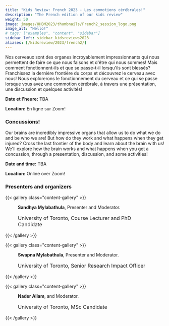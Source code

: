 ```yaml
---
title: "Kids Review: French 2023 - Les commotions cérébrales!"
description: "The French edition of our kids review"
weight: 50
image: images/OHBM2023/thumbnails/French2_session_logo.png
image_alt: "Hello!"
# tags: ["examples", "content", "sidebar"]
sidebar_left: sidebar_kidsreviews2023
aliases: [/kidsreview/2023/french2/]
---
```


Nos cerveaux sont des organes incroyablement impressionnants qui nous permettent de faire ce que nous faisons et d'être qui nous sommes! Mais comment fonctionnent-ils et que se passe-t-il lorsqu'ils sont blessés? Franchissez la dernière frontière du corps et découvrez le cerveau avec nous! Nous explorerons le fonctionnement du cerveau et ce qui se passe lorsque vous avez une commotion cérébrale, à travers une présentation, une discussion et quelques activités!  

**Date et l'heure:** TBA  
  
**Location:** En ligne sur Zoom!

### Concussions!

Our brains are incredibly impressive organs that allow us to do what we do and be who we are! But how do they work and what happens when they get injured? Cross the last frontier of the body and learn about the brain with us! We'll explore how the brain works and what happens when you get a concussion, through a presentation, discussion, and some activities!  
  
**Date and time:** TBA  
  
**Location:** Online over Zoom!

### Presenters and organizers

{{< gallery class="content-gallery" >}}
    <figure> 
            <!-- <img style="margin: 0.1em 0.1em 0.1em 0.1em" src="/images/OHBM2023/kidsreview_2023/italian_rampinini/GB_headshotwider.jpg" alt="Sandhya Mylabathula, Presenter and Moderator" width="250"> -->
        <figcaption>
            <b>Sandhya Mylabathula</b>, Presenter and Moderator.
            <span style="font-size: 16px">
                <p>University of Toronto, Course Lecturer and PhD Candidate</p>
            </span>
        </figcaption>
    </figure>
{{< /gallery >}}  

{{< gallery class="content-gallery" >}}
    <figure> 
            <!-- <img style="margin: 0.1em 0.1em 0.1em 0.1em" src="/images/OHBM2023/kidsreview_2023/italian_rampinini/GB_headshotwider.jpg" alt="Sandhya Mylabathula, Presenter and Moderator" width="250"> -->
        <figcaption>
            <b>Swapna Mylabathula</b>, Presenter and Moderator.
            <span style="font-size: 16px">
                <p>University of Toronto, Senior Research Impact Officer</p>
            </span>
        </figcaption>
    </figure>
{{< /gallery >}}  

{{< gallery class="content-gallery" >}}
    <figure> 
            <!-- <img style="margin: 0.1em 0.1em 0.1em 0.1em" src="/images/OHBM2023/kidsreview_2023/italian_rampinini/GB_headshotwider.jpg" alt="Sandhya Mylabathula, Presenter and Moderator" width="250"> -->
        <figcaption>
            <b>Nader Allam</b>, and Moderator.
            <span style="font-size: 16px">
                <p>University of Toronto, MSc Candidate</p>
            </span>
        </figcaption>
    </figure>
{{< /gallery >}}  

<!-- 
1. Name 1 ![Example image](/images/image.png)
2. Name 2 ![Example image](/images/image.png)
3. Name 3 ![Example image](/images/image.png)
-->

<!-- ## Message from organizers
Message here
-->

<!-- Youtube link, example https://www.youtube.com/watch?v=w7Ft2ymGmfc
{{< youtube w7Ft2ymGmfc >}}
-->

